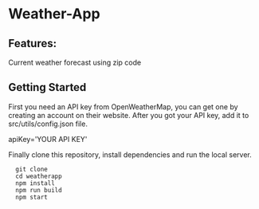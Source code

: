 # Weather-App



## Features:
Current weather forecast using zip code


## Getting Started
First you need an API key from OpenWeatherMap, you can get one by creating an account on their website. After you got your API key, add it to src/utils/config.json file.

apiKey='YOUR API KEY'

Finally clone this repository, install dependencies and run the local server.

```
  git clone
  cd weatherapp
  npm install
  npm run build
  npm start
```
